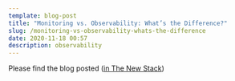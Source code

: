 ```yaml
---
template: blog-post
title: "Monitoring vs. Observability: What’s the Difference?"
slug: /monitoring-vs-observability-whats-the-difference
date: 2020-11-18 00:57
description: observability
---
```

Please find the blog posted 
(<a href="https://thenewstack.io/monitoring-vs-observability-whats-the-difference" target="_blank">in The New Stack</a>)